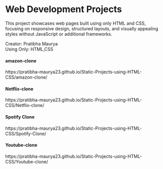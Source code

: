 # Web Development Projects
<p>This project showcases web pages built using only HTML and CSS, focusing on responsive design, structured layouts, and visually appealing styles without JavaScript or additional frameworks.</p>
Creator: Pratibha Maurya<br>
Using Only: HTML,CSS<br>
<h4>amazon-clone</h4>
 https://pratibha-maurya23.github.io/Static-Projects-using-HTML-CSS/amazon-clone/
<br>
<h4>Netflix-clone</h4>
 https://pratibha-maurya23.github.io/Static-Projects-using-HTML-CSS/Netflix-clone/
<br>
<h4>Spotify Clone</h4>
 https://pratibha-maurya23.github.io/Static-Projects-using-HTML-CSS/Spotify-Clone/
<br>
<h4>Youtube-clone</h4>
 https://pratibha-maurya23.github.io/Static-Projects-using-HTML-CSS/Youtube-clone/
<br>